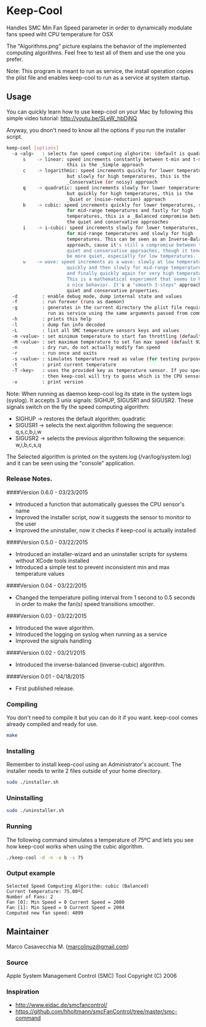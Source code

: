 # Keep-Cool

Handles SMC Min Fan Speed parameter in order to dynamically
modulate fans speed wiht CPU temperature for OSX

The "Algorithms.png" picture explains the behavior of the 
implemented computing algorithms.
Feel free to test all of them and use the one you prefer.

Note: This program is meant to run as service, the install
operation copies the plist file and enables keep-cool to 
run as a service at system startup.

## Usage 

You can quickly learn how to use keep-cool on your Mac by following
this simple video tutorial: http://youtu.be/SLeW_hbDjNQ

Anyway, you dnon't need to know all the options if you run the installer script.

```bash
keep-cool [options]
  -a <alg>   : selects fan speed computing alghoritm: (default is quadratic)
      s    -> linear: speed increments constantly between t-min and t-max,
                      this is the _Simple approach
      c    -> logarithmic: speed increments quickly for lower temperatures
                      but slowly for high temperatures, this is the
                      _Conservative (or noisy) approach
      q    -> quadratic: speed increments slowly for lower temperatures
                      but quickly for high temperatures, this is the
                      _Quiet or (noise-reduction) approach
      b    -> cubic: speed increments quickly for lower temperatures, slowly
                      for mid-range temperatures and fastly for high 
                      temperatures, this is a _Balanced compromise between
                      the quiet and conservative approaches
      i    -> i-cubic: speed increments slowly for lower temperatures, quickly
                      for mid-range temperatures and slowly for high 
                      temperatures. This can be seen as an Inverse-Balanced
                      approach, cause it's still a compromise between the
                      quiet and conservative approaches, though it tends to
                      be more quiet, especially for low temperatures.
      w    -> wave: speed increments as a wave: slowly at low temperatures,
                      quickly and then slowly for mid-range temperatures and
                      and finally quickly again for very high temperatures.
                      This is a mathematical experiment that seems to have
                      a nice behavior. It's a "smooth 3-steps" approach with
                      quiet and conservative properties.
  -d         : enable debug mode, dump internal state and values
  -f         : run forever (runs as daemon)
  -g         : generates in the current directory the plist file required to
               run as service using the same arguments passed from command line
  -h         : prints this help
  -l         : dump fan info decoded
  -L         : list all SMC temperature sensors keys and values
  -m <value> : set minimum temperature to start fan throttling (default 60ºC)
  -M <value> : set maximum temperature to set fan max speed (default 92ºC)
  -n         : dry run, do not actually modify fan speed
  -r         : run once and exits
  -s <value> : simulates temperature read as value (for testing purposes)
  -t         : print current temperature
  -T <key>   : uses the provided key as temperature sensor. If you specify '?',
             : then keep-cool will try to guess which is the CPU sensor
  -v         : print version
```

Note: When running as daemon keep-cool log its state in the system logs (syslog).
It accepts 3 unix signals: SIGHUP, SIGUSR1 and SIGUSR2.
These signals switch on the fly the speed computing algorithm:
* SIGHUP -> restores the default algorithm: quadratic
* SIGUSR1 -> selects the next algorithm following the sequence: q,s,c,b,i,w
* SIGUSR2 -> selects the previous algorithm following the sequence: w,i,b,c,s,q

The Selected algorithm is printed on the system.log (/var/log/system.log) and it 
can be seen using the "console" application.

### Release Notes.

####Version 0.6.0 - 03/23/2015
 * Introduced a function that automatically guesses the CPU sensor's name 
 * Improved the installer script, now it suggests the sensor to monitor to the user
 * Improved the uninstaller, now it checks if keep-cool is actually installed

####Version 0.5.0 - 03/22/2015
 * Introduced an installer-wizard and an uninstaller scripts for systems without XCode tools installed
 * Introduced a simple test to prevent inconsistent min and max temperature values

####Version 0.04 - 03/22/2015
 * Changed the temperature polling interval from 1 second to 0.5 seconds in order to make the fan(s) speed transitions smoother.

####Version 0.03 - 03/22/2015
 * Introduced the wave algorithm.
 * Introduced the logging on syslog when running as a service
 * Improved the signals handling

####Version 0.02 - 03/21/2015
 * Introduced the inverse-balanced (inverse-cubic) algorithm.

####Version 0.01 - 04/18/2015
 * First published release.

### Compiling

You don't need to compile it but you can do it if you want.
keep-cool comes already compiled and ready for use.

```bash
make
```

### Installing

Remember to install keep-cool using an Administrator's account. 
The installer needs to write 2 files outside of your home directory.

```bash
sudo ./installer.sh 
```

### Uninstalling
```bash
sudo ./uninstaller.sh
```

### Running

The following command simulates a temperature of 75ºC and lets you see how keep-cool works when using the cubic algorithm.

```bash
./keep-cool -d -n -a b -s 75
```

### Output example

```
Selected Speed Computing Algorithm: cubic (Balanced)
Current temperature: 75.00ºC
Number of Fans: 2
Fan [0]: Min Speed = 0 Current Speed = 2000
Fan [1]: Min Speed = 0 Current Speed = 2004
Computed new fan speed: 4099
```

## Maintainer 

Marco Casavecchia M. (<marcolinuz@gmail.com>)

### Source 

Apple System Management Control (SMC) Tool 
Copyright (C) 2006

### Inspiration 

 * http://www.eidac.de/smcfancontrol/
 * https://github.com/hholtmann/smcFanControl/tree/master/smc-command
